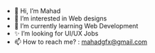 - 👋 Hi, I’m Mahad
- 👀 I’m interested in Web designs
- 🌱 I’m currently learning Web Development
- ✨ I’m looking for UI/UX Jobs
- 📫 How to reach me? : mahadgfx@gmail.com
<!---
tfmahad/tfmahad is a ✨ special ✨ repository because its `README.md` (this file) appears on your GitHub profile.
You can click the Preview link to take a look at your changes.
--->
